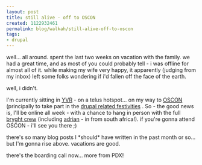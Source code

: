 ```yaml
--- 
layout: post
title: still alive - off to OSCON
created: 1122932461
permalink: blog/walkah/still-alive-off-to-oscon
tags: 
- drupal
---
```

<p>
well... all around. spent the last two weeks on vacation with the family. we had a great time, and as most of you could probably tell - i was offline for almost all of it. while making my wife very happy, it apparently (judging from my inbox) left some folks wondering if i'd fallen off the face of the earth.
</p><p>
well, i didn't.
</p><p>
I'm currently sitting in <a href="http://www.yvr.ca" title="Vancouver International Airport">YVR</a> - on a telus hotspot... on my way to <a href="http://conferences.oreillynet.com/os2005/">OSCON</a> (principally to take part in the <a href="http://drupal.org/conference-portland-2005">drupal related festivities</a> . So - the good news is, I'll be online all week - with a chance to hang in person with the full <a href="http://www.bryght.com">bryght crew</a> (including <a href="http://www.daemon.co.za">adrian</a> - in from south africa!). if you're gonna attend OSCON - i'll see you there ;)
</p><p>
there's so many blog posts I *should* have written in the past month or so... but I'm gonna rise above. vacations are good. 
</p><p>
there's the boarding call now... more from PDX! 
</p>

